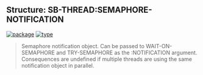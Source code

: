 ## Structure: SB-THREAD:SEMAPHORE-NOTIFICATION
[![package](https://img.shields.io/badge/Package-SB--THREAD-5f9ea0.svg?style=social&colorA=999999)](../) [![type](https://img.shields.io/badge/Type-Structure-5f9ea0.svg?style=social&colorA=999999)](../#structure) 

> Semaphore notification object. Can be passed to WAIT-ON-SEMAPHORE and
> TRY-SEMAPHORE as the :NOTIFICATION argument. Consequences are undefined if
> multiple threads are using the same notification object in parallel.

